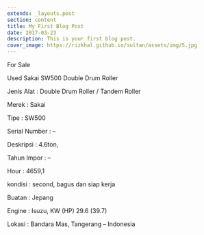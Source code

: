 ```yaml
---
extends: _layouts.post
section: content
title: My First Blog Post
date: 2017-03-23
description: This is your first blog post.
cover_image: https://rizkhal.github.io/sultan/assets/img/5.jpg
---
```


For Sale

Used Sakai SW500 Double Drum Roller

Jenis Alat : Double Drum Roller / Tandem Roller

Merek : Sakai

Tipe : SW500

Serial Number : –

Deskripsi : 4.6ton,

Tahun Impor : –

Hour : 4659,1

kondisi : second, bagus dan siap kerja

Buatan : Jepang

Engine : Isuzu, KW (HP) 29.6 (39.7)

Lokasi : Bandara Mas, Tangerang – Indonesia
